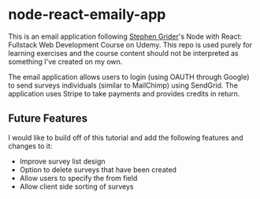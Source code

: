 # node-react-emaily-app
This is an email application following [Stephen Grider](https://twitter.com/ste_grider)'s Node with React: Fullstack Web Development Course on Udemy. This repo is used purely for learning exercises and the course content should not be interpreted as something I've created on my own.

The email application allows users to login (using OAUTH through Google) to send surveys individuals (similar to MailChimp) using SendGrid. The application uses Stripe to take payments and provides credits in return.

## Future Features
I would like to build off of this tutorial and add the following features and changes to it:
* Improve survey list design
* Option to delete surveys that have been created
* Allow users to specify the from field
* Allow client side sorting of surveys

